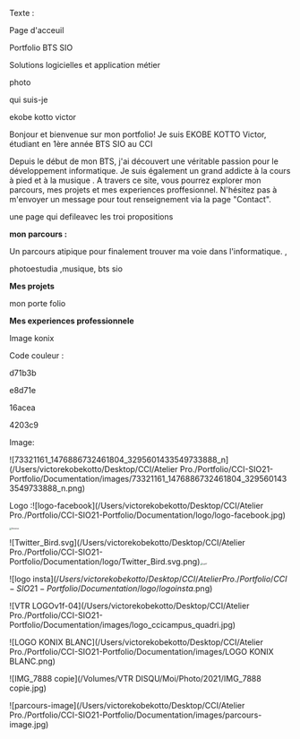 Texte : 



Page d'acceuil



Portfolio BTS SIO 

Solutions logicielles et application métier



photo

qui suis-je

ekobe kotto victor

Bonjour et bienvenue sur mon portfolio! Je suis EKOBE KOTTO Victor, étudiant en 1ère année BTS SIO au CCI



Depuis le début de mon BTS, j'ai découvert une véritable passion pour le développement informatique. Je suis également un grand addicte à la cours à pied et à la musique . A travers ce site, vous pourrez explorer mon parcours, mes projets et mes experiences proffesionnel. N'hésitez pas à m'envoyer un message pour tout renseignement via la page "Contact".



une page qui defileavec les troi propositions

**mon parcours :** 

Un parcours atipique pour finalement trouver ma voie dans l'informatique. , 

photoestudia ,musique, bts sio



**Mes projets** 



mon porte folio

**Mes experiences professionnele**

Image konix

Code couleur :

d71b3b

e8d71e

16acea

4203c9 



Image:

![73321161_1476886732461804_3295601433549733888_n](/Users/victorekobekotto/Desktop/CCI/Atelier Pro./Portfolio/CCI-SIO21-Portfolio/Documentation/images/73321161_1476886732461804_3295601433549733888_n.png)

Logo :![logo-facebook](/Users/victorekobekotto/Desktop/CCI/Atelier Pro./Portfolio/CCI-SIO21-Portfolio/Documentation/logo/logo-facebook.jpg) 

<img src="/Users/victorekobekotto/Desktop/CCI/Atelier Pro./Portfolio/CCI-SIO21-Portfolio/Documentation/logo/Solution.jpg" alt="Solution" style="zoom:25%;" />

![Twitter_Bird.svg](/Users/victorekobekotto/Desktop/CCI/Atelier Pro./Portfolio/CCI-SIO21-Portfolio/Documentation/logo/Twitter_Bird.svg.png)<img src="/Users/victorekobekotto/Desktop/CCI/Atelier Pro./Portfolio/CCI-SIO21-Portfolio/Documentation/logo/LgoV.png" alt="LgoV" style="zoom:25%;" />

![logo insta$](/Users/victorekobekotto/Desktop/CCI/Atelier Pro./Portfolio/CCI-SIO21-Portfolio/Documentation/logo/logo insta$.png)

![VTR LOGOv1f-04](/Users/victorekobekotto/Desktop/CCI/Atelier Pro./Portfolio/CCI-SIO21-Portfolio/Documentation/images/logo_ccicampus_quadri.jpg)

![LOGO KONIX BLANC](/Users/victorekobekotto/Desktop/CCI/Atelier Pro./Portfolio/CCI-SIO21-Portfolio/Documentation/images/LOGO KONIX BLANC.png)

![IMG_7888 copie](/Volumes/VTR DISQU/Moi/Photo/2021/IMG_7888 copie.jpg)

![parcours-image](/Users/victorekobekotto/Desktop/CCI/Atelier Pro./Portfolio/CCI-SIO21-Portfolio/Documentation/images/parcours-image.jpg)
